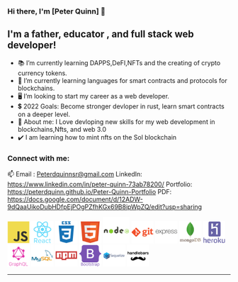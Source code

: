 
### Hi there, I'm [Peter Quinn] 👋

## I'm a father, educator , and full stack web developer!
-  📚      I’m currently learning DAPPS,DeFI,NFTs and the creating of crypto currency tokens.
-  💱      I’m currently learning languages for smart contracts and protocols for blockchains.
-  🖥️      I’m looking to start my career as a web developer.
-  💲       2022 Goals: Become stronger devloper in rust, learn smart contracts on a deeper level.
-  🏫      About me: I Love devloping new skills for my web development in blockchains,Nfts, and web 3.0
-  ✔️      I am learning how to mint nfts on the Sol blockchain

  

### Connect with me:

📫 Email : Peterdquinnsr@gmail.com
    LinkedIn:  https://www.linkedin.com/in/peter-quinn-73ab78200/
    Portfolio:    https://peterdquinn.github.io/Peter-Quinn-Portfolio 
    PDF: https://docs.google.com/document/d/12ADW-9dQaaUikoDubHDfpEjPOgPZfhKGx69B8ipWpZQ/edit?usp=sharing



<img src="https://github.com/devicons/devicon/blob/master/icons/javascript/javascript-original.svg" alt="JavaScript" width="50" height="50"/> <img src="https://github.com/devicons/devicon/blob/master/icons/react/react-original-wordmark.svg" alt="React" width="50" height="50"/>
<img src="https://github.com/devicons/devicon/blob/master/icons/css3/css3-plain-wordmark.svg" alt="CSS" width="50" height="50"/>
<img src="https://github.com/devicons/devicon/blob/master/icons/html5/html5-original.svg" alt="javascript logo" width="50" height="50" />
<img src="https://github.com/devicons/devicon/blob/master/icons/nodejs/nodejs-original-wordmark.svg" alt="NodeJS" width="60" height="60"/>
<img src="https://github.com/devicons/devicon/blob/master/icons/git/git-plain-wordmark.svg" alt="javascript logo" width="50" height="50" />
<img src="https://github.com/devicons/devicon/blob/master/icons/express/express-original-wordmark.svg" alt="javascript logo" width="50" height="50" />
<img src="https://github.com/devicons/devicon/blob/master/icons/mongodb/mongodb-original-wordmark.svg" alt="MongoDB" width="50" height="50"/>
<img src="https://github.com/devicons/devicon/blob/master/icons/heroku/heroku-plain-wordmark.svg" alt="heroku logo" width="50" height="50" />
<img src="https://github.com/devicons/devicon/blob/master/icons/graphql/graphql-plain-wordmark.svg" alt="graphql logo" width="50" height="50" />
<img src="https://github.com/devicons/devicon/blob/master/icons/mysql/mysql-original-wordmark.svg" alt="mysql logo" width="50" height="50" />
<img src="https://github.com/devicons/devicon/blob/master/icons/npm/npm-original-wordmark.svg" alt="npm logo" width="50" height="50" />
<img src="https://github.com/devicons/devicon/blob/master/icons/bootstrap/bootstrap-plain-wordmark.svg" alt="bootstrap logo" width="50" height="50" />
<img src="https://github.com/devicons/devicon/blob/master/icons/sequelize/sequelize-original-wordmark.svg" alt="sequelize logo" width="50" height="50" />
<img src="https://github.com/devicons/devicon/blob/master/icons/handlebars/handlebars-original-wordmark.svg" alt="handlebars logo" width="50" height="50" />



---




